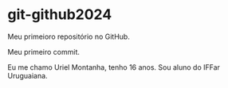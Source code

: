 # git-github2024
Meu primeioro repositório no GitHub.

Meu primeiro commit.

Eu me chamo Uriel Montanha, tenho 16 anos. Sou aluno do IFFar Uruguaiana.